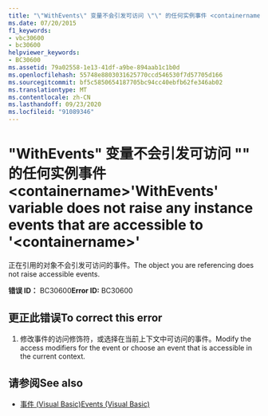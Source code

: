 ```yaml
---
title: "\"WithEvents\" 变量不会引发可访问 \"\" 的任何实例事件 <containername>"
ms.date: 07/20/2015
f1_keywords:
- vbc30600
- bc30600
helpviewer_keywords:
- BC30600
ms.assetid: 79a02558-1e13-41df-a9be-894aab1c1b0d
ms.openlocfilehash: 55748e8803031625770ccd546530f7d57705d166
ms.sourcegitcommit: bf5c5850654187705bc94cc40ebfb62fe346ab02
ms.translationtype: MT
ms.contentlocale: zh-CN
ms.lasthandoff: 09/23/2020
ms.locfileid: "91089346"
---
```

# <a name="withevents-variable-does-not-raise-any-instance-events-that-are-accessible-to-containername"></a><span data-ttu-id="fbae0-102">"WithEvents" 变量不会引发可访问 "" 的任何实例事件 \<containername></span><span class="sxs-lookup"><span data-stu-id="fbae0-102">'WithEvents' variable does not raise any instance events that are accessible to '\<containername>'</span></span>

<span data-ttu-id="fbae0-103">正在引用的对象不会引发可访问的事件。</span><span class="sxs-lookup"><span data-stu-id="fbae0-103">The object you are referencing does not raise accessible events.</span></span>  
  
 <span data-ttu-id="fbae0-104">**错误 ID：** BC30600</span><span class="sxs-lookup"><span data-stu-id="fbae0-104">**Error ID:** BC30600</span></span>  
  
## <a name="to-correct-this-error"></a><span data-ttu-id="fbae0-105">更正此错误</span><span class="sxs-lookup"><span data-stu-id="fbae0-105">To correct this error</span></span>  
  
1. <span data-ttu-id="fbae0-106">修改事件的访问修饰符，或选择在当前上下文中可访问的事件。</span><span class="sxs-lookup"><span data-stu-id="fbae0-106">Modify the access modifiers for the event or choose an event that is accessible in the current context.</span></span>  
  
## <a name="see-also"></a><span data-ttu-id="fbae0-107">请参阅</span><span class="sxs-lookup"><span data-stu-id="fbae0-107">See also</span></span>

- [<span data-ttu-id="fbae0-108">事件 (Visual Basic)</span><span class="sxs-lookup"><span data-stu-id="fbae0-108">Events (Visual Basic)</span></span>](../programming-guide/language-features/events/index.md)
